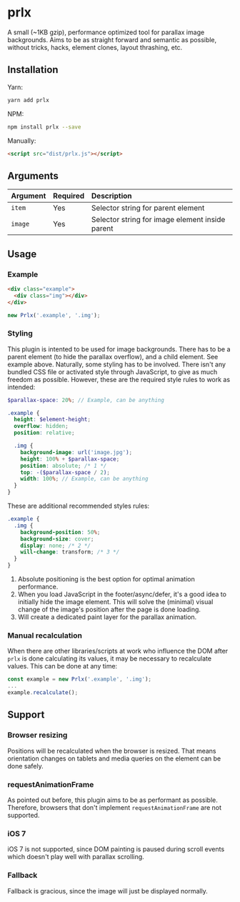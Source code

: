 # prlx

A small (~1KB gzip), performance optimized tool for parallax image backgrounds. Aims to be as straight forward and semantic as possible, without tricks, hacks, element clones, layout thrashing, etc.

## Installation

Yarn:

```sh
yarn add prlx
```

NPM:

```sh
npm install prlx --save
```

Manually:

```html
<script src="dist/prlx.js"></script>
```

## Arguments

| Argument | Required | Description |
| :--- | :--- | :--- |
| `item` | Yes | Selector string for parent element
| `image` | Yes | Selector string for image element inside parent

## Usage

### Example

```html
<div class="example">
  <div class="img"></div>
</div>
```

```js
new Prlx('.example', '.img');
```

### Styling

This plugin is intented to be used for image backgrounds. There has to be a parent element (to hide the parallax overflow), and a child element. See example above. Naturally, some styling has to be involved. There isn't any bundled CSS file or activated style through JavaScript, to give as much freedom as possible. However, these are the required style rules to work as intended:

```scss
$parallax-space: 20%; // Example, can be anything

.example {
  height: $element-height;
  overflow: hidden;
  position: relative;

  .img {
    background-image: url('image.jpg');
    height: 100% + $parallax-space;
    position: absolute; /* 1 */
    top: -($parallax-space / 2);
    width: 100%; // Example, can be anything
  }
}
```

These are additional recommended styles rules:

```scss
.example {
  .img {
    background-position: 50%;
    background-size: cover;
    display: none; /* 2 */
    will-change: transform; /* 3 */
  }
}
```

1. Absolute positioning is the best option for optimal animation performance.
2. When you load JavaScript in the footer/async/defer, it's a good idea to initially hide the image element. This will solve the (minimal) visual change of the image's position after the page is done loading.
3. Will create a dedicated paint layer for the parallax animation.

### Manual recalculation

When there are other libraries/scripts at work who influence the DOM after `prlx` is done calculating its values, it may be necessary to recalculate values. This can be done at any time:

```js
const example = new Prlx('.example', '.img');
...
example.recalculate();
```

## Support

### Browser resizing

Positions will be recalculated when the browser is resized. That means orientation changes on tablets and media queries on the element can be done safely.

### requestAnimationFrame

As pointed out before, this plugin aims to be as performant as possible. Therefore, browsers that don't implement `requestAnimationFrame` are not supported.

### iOS 7

iOS 7 is not supported, since DOM painting is paused during scroll events which doesn't play well with parallax scrolling.

### Fallback

Fallback is gracious, since the image will just be displayed normally.
